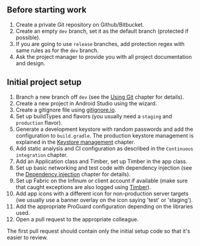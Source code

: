 ## Before starting work

1. Create a private Git repository on Github/Bitbucket.
2. Create an empty `dev` branch, set it as the default branch (protected if possible).
3. If you are going to use `release` branches, add protection regex with same rules as for the `dev` branch.
4. Ask the project manager to provide you with all project documentation and design.

## Initial project setup

1. Branch a new branch off `dev` (see the [Using Git](/books/android/using-git) chapter for details).
2. Create a new project in Android Studio using the wizard.
3. Create a gitignore file using [gitignore.io](https://www.gitignore.io/).
4. Set up buildTypes and flavors (you usually need a `staging` and `production` flavor).
5. Generate a development keystore with random passwords and add the configuration to `build.gradle`. The production keystore management is explained in the [Keystore management](/books/android/keystore-management) chapter.
6. Add static analysis and CI configuration as described in the `Continuous integration` chapter.
7. Add an Application class and Timber, set up Timber in the app class.
8. Set up basic networking and test code with dependency injection (see the [Dependency injection](/books/android/dependency-injection) chapter for details).
9. Set up Fabric on the Infinum or client account if available (make sure that caught exceptions are also logged using [Timber](https://github.com/JakeWharton/timber)).
10. Add app icons with a different icon for non-production server targets (we usually use a banner overlay on the icon saying 'test' or 'staging').
11. Add the appropriate ProGuard configuration depending on the libraries used.
12. Open a pull request to the appropriate colleague.

The first pull request should contain only the initial setup code so that it's easier to review.
